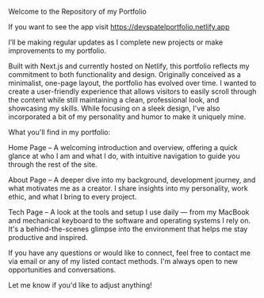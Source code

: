 Welcome to the Repository of my Portfolio

If you want to see the app visit https://devspatelportfolio.netlify.app

I’ll be making regular updates as I complete new projects or make improvements to my portfolio.

Built with Next.js and currently hosted on Netlify, this portfolio reflects my commitment to both functionality and design. Originally conceived as a minimalist, one-page layout, the portfolio has evolved over time. I wanted to create a user-friendly experience that allows visitors to easily scroll through the content while still maintaining a clean, professional look, and showcasing my skills. While focusing on a sleek design, I've also incorporated a bit of my personality and humor to make it uniquely mine.

What you'll find in my portfolio:

Home Page – A welcoming introduction and overview, offering a quick glance at who I am and what I do, with intuitive navigation to guide you through the rest of the site.

About Page – A deeper dive into my background, development journey, and what motivates me as a creator. I share insights into my personality, work ethic, and what I bring to every project.

Tech Page – A look at the tools and setup I use daily — from my MacBook and mechanical keyboard to the software and operating systems I rely on. It's a behind-the-scenes glimpse into the environment that helps me stay productive and inspired.


If you have any questions or would like to connect, feel free to contact me via email or any of my listed contact methods. I'm always open to new opportunities and conversations.

Let me know if you'd like to adjust anything!
